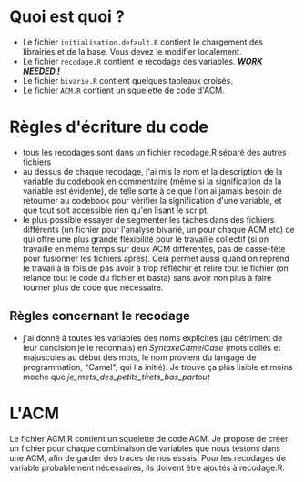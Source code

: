 Quoi est quoi ?
===============
- Le fichier `initialisation.default.R` contient le chargement des librairies et de la base. Vous devez le modifier localement.
- Le fichier `recodage.R` contient le recodage des variables. [***WORK NEEDED !***](#r%C3%A8gles-concernant-le-recodage)
- Le fichier `bivarie.R` contient quelques tableaux croisés.
- Le fichier `ACM.R` contient un squelette de code d'ACM.


Règles d'écriture du code
=========================
- tous les recodages sont dans un fichier recodage.R séparé des autres fichiers
- au dessus de chaque recodage, j'ai mis le nom et la description de la variable du codebook en commentaire (même si la signification de la variable est évidente), de telle sorte à ce que l'on ai jamais besoin de retourner au codebook pour vérifier la signification d'une variable, et que tout soit accessible rien qu'en lisant le script.
- le plus possible essayer de segmenter les tâches dans des fichiers différents (un fichier pour l'analyse bivarié, un pour chaque ACM etc) ce qui offre une plus grande fléxibilité pour le travaille collectif (si on travaille en même temps sur deux ACM différentes, pas de casse-tête pour fusionner les fichiers après). Cela permet aussi quand on reprend le travail à la fois de pas avoir à trop réfléchir et relire tout le fichier (on relance tout le code du fichier et basta) sans avoir non plus à faire tourner plus de code que nécessaire.

## Règles concernant le recodage
- j'ai donné à toutes les variables des noms explicites (au détriment de leur concision je le reconnais) en *SyntaxeCamelCase* (mots collés et majuscules au début des mots, le nom provient du langage de programmation, "Camel", qui l'a initié). Je trouve ça plus lisible et moins moche que *je_mets_des_petits_tirets_bas_partout*

L'ACM
=====
Le fichier ACM.R contient un squelette de code ACM. Je propose de créer un fichier pour chaque combinaison de variables que nous testons dans une ACM, afin de garder des traces de nos essais. Pour les recodages de variable probablement nécessaires, ils doivent être ajoutés à recodage.R.
